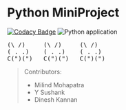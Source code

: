 # Python MiniProject
[![Codacy Badge](https://app.codacy.com/project/badge/Grade/eb7e2e06161340b691b123c6b52b0e43)](https://www.codacy.com?utm_source=github.com&amp;utm_medium=referral&amp;utm_content=99002670/Python-MiniProject&amp;utm_campaign=Badge_Grade)
![Python application](https://github.com/99002670/Python-MiniProject/workflows/Python%20application/badge.svg)
<pre>
(\ /)	  (\ /)     (\ /)
( . .)	  ( . .)    ( . .)	
C(")(")	  C(")(")   C(")(")	
</pre>
> Contributors:
> - Milind Mohapatra
> - Y Sushank
> - Dinesh Kannan
